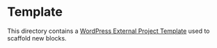 # Template

This directory contains a
[WordPress External Project Template](https://developer.wordpress.org/block-editor/reference-guides/packages/packages-create-block/packages-create-block-external-template/)
used to scaffold new blocks.

